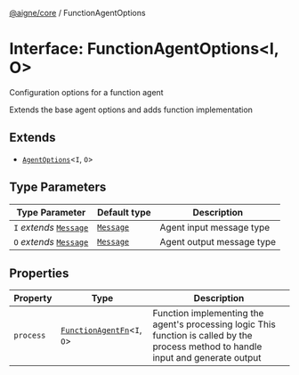 [@aigne/core](../wiki/Home) / FunctionAgentOptions

# Interface: FunctionAgentOptions\<I, O\>

Configuration options for a function agent

Extends the base agent options and adds function implementation

## Extends

- [`AgentOptions`](../wiki/Interface.AgentOptions)\<`I`, `O`\>

## Type Parameters

| Type Parameter                                       | Default type                           | Description               |
| ---------------------------------------------------- | -------------------------------------- | ------------------------- |
| `I` _extends_ [`Message`](../wiki/TypeAlias.Message) | [`Message`](../wiki/TypeAlias.Message) | Agent input message type  |
| `O` _extends_ [`Message`](../wiki/TypeAlias.Message) | [`Message`](../wiki/TypeAlias.Message) | Agent output message type |

## Properties

| Property                       | Type                                                               | Description                                                                                                                          |
| ------------------------------ | ------------------------------------------------------------------ | ------------------------------------------------------------------------------------------------------------------------------------ |
| <a id="process"></a> `process` | [`FunctionAgentFn`](../wiki/TypeAlias.FunctionAgentFn)\<`I`, `O`\> | Function implementing the agent's processing logic This function is called by the process method to handle input and generate output |
